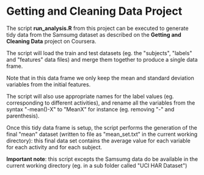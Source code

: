 # Getting and Cleaning Data Project

The script **run_analysis.R** from this project can be executed to generate tidy data from the Samsumg dataset as described on the **Getting and Cleaning Data** project on Coursera.

The script will load the train and test datasets (eg. the "subjects", "labels" and "features" data files) and merge them together to produce a single data frame.

Note that in this data frame we only keep the mean and standard deviation variables from the initial features.

The script will also use appropriate names for the label values (eg. corresponding to different activities), and rename all the variables from the syntax "-mean()-X" to "MeanX" for instance (eg. removing "-" and parenthesis).

Once this tidy data frame is setup, the script performs the generation of the final "mean" dataset (written to file as "mean_set.txt" in the current working directory): this final data set contains the average value for each variable for each activity and for each subject.

**Important note**: this script excepts the Samsumg data do be available in the current working directory (eg. in a sub folder called "UCI HAR Dataset")
